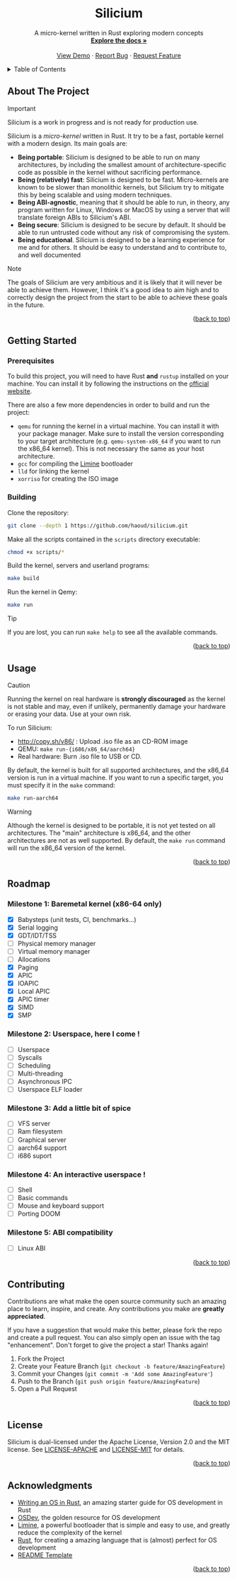 <!-- Improved compatibility of back to top link: See: https://github.com/othneildrew/Best-README-Template/pull/73 -->
<a name="readme-top"></a>
<!--
*** Thanks for checking out the Best-README-Template. If you have a suggestion
*** that would make this better, please fork the repo and create a pull request
*** or simply open an issue with the tag "enhancement".
*** Don't forget to give the project a star!
*** Thanks again! Now go create something AMAZING! :D
-->

<!-- PROJECT LOGO -->
<br />
<!--<div align="center">
  <a href="https://github.com/haoud/silicium">
    <img src="images/logo.png" alt="Logo" width="80" height="80">
  </a>-->

<!--<h3 align="center">Silicium</h3>-->
<h1 align="center">Silicium</h1>
  <p align="center">
    A micro-kernel written in Rust exploring modern concepts
    <br />
    <a href="https://github.com/haoud/silicium"><strong>Explore the docs »</strong></a>
    <br />
    <br />
    <a href="https://github.com/haoud/silicium">View Demo</a>
    ·
    <a href="https://github.com/haoud/silicium/issues">Report Bug</a>
    ·
    <a href="https://github.com/haoud/silicium/issues">Request Feature</a>
  </p>
</div>

<!-- TABLE OF CONTENTS -->
<details>
  <summary>Table of Contents</summary>
  <ol>
    <li>
      <a href="#about-the-project">About The Project</a>
    </li>
    <li>
      <a href="#getting-started">Getting Started</a>
      <ul>
        <li><a href="#prerequisites">Prerequisites</a></li>
        <li><a href="#building">Building</a></li>
      </ul>
    </li>
    <li><a href="#usage">Usage</a></li>
    <li><a href="#roadmap">Roadmap</a></li>
    <li><a href="#contributing">Contributing</a></li>
    <li><a href="#license">License</a></li>
    <li><a href="#acknowledgments">Acknowledgments</a></li>
  </ol>
</details>

<!-- ABOUT THE PROJECT -->
## About The Project

> [!IMPORTANT]
> Silicium is a work in progress and is not ready for production use.

Silicium is a *micro-kernel* written in Rust. It try to be a fast, portable kernel with a modern design. Its main goals are:
 - **Being portable**: Silicium is designed to be able to run on many architectures, by including the smallest 
 amount of architecture-specific code as possible in the kernel without sacrificing performance.
 - **Being (relatively) fast**: Silicium is designed to be fast. Micro-kernels are known to be slower than monolithic kernels, but Silicium try to mitigate this by being scalable and using modern techniques.
 - **Being ABI-agnostic**, meaning that it should be able to run, in theory, any program written for Linux, Windows or MacOS by using a server that will translate foreign ABIs to Silicium's ABI.
 - **Being secure**: Silicium is designed to be secure by default. It should be able to run untrusted code without any risk of compromising the system.
 - **Being educational**. Silicium is designed to be a learning experience for me and for others. It should be easy to understand and to contribute to, and well documented

> [!NOTE]
> The goals of Silicium are very ambitious and it is likely that it will never be able to achieve them. However, I think it's a good idea to aim high and to correctly design the project from the start to be able to achieve these goals in the future.

<p align="right">(<a href="#readme-top">back to top</a>)</p>

<!-- GETTING STARTED -->
## Getting Started

### Prerequisites

To build this project, you will need to have Rust **and** `rustup` installed on your machine. You can install it by following the instructions on the [official website](https://www.rust-lang.org/tools/install).

There are also a few more dependencies in order to build and run the project:
- `qemu` for running the kernel in a virtual machine. You can install it with your package manager. Make sure to install the version corresponding to your target architecture (e.g. `qemu-system-x86_64` if you want to run the x86_64 kernel). This is not necessary the same as your host architecture.
- `gcc` for compiling the [Limine](https://github.com/limine-bootloader/limine) bootloader
- `lld` for linking the kernel
- `xorriso` for creating the ISO image

### Building

Clone the repository:
```sh
git clone --depth 1 https://github.com/haoud/silicium.git
```
Make all the scripts contained in the `scripts` directory executable:
```sh
chmod +x scripts/*
```
Build the kernel, servers and userland programs:
```sh
make build
```
Run the kernel in Qemy:
```sh
make run
```

> [!TIP]
> If you are lost, you can run `make help` to see all the available commands.

<p align="right">(<a href="#readme-top">back to top</a>)</p>


<!-- USAGE EXAMPLES -->
## Usage

> [!CAUTION]
> Running the kernel on real hardware is **strongly discouraged** as the kernel is not stable and may, even if unlikely, permanently damage your hardware or erasing your data. Use at your own risk.

To run Silicium:
  * http://copy.sh/v86/ : Upload .iso file as an CD-ROM image
  * QEMU: `make run-{i686/x86_64/aarch64}`
  * Real hardware: Burn .iso file to USB or CD.

By default, the kernel is built for all supported architectures, and the x86_64 version is run in a virtual machine.
If you want to run a specific target, you must specify it in the `make` command:
```sh
make run-aarch64
```

> [!WARNING]
> Although the kernel is designed to be portable, it is not yet tested on all architectures. The "main" architecture is x86_64, and the other architectures are not as well supported. By default, the `make run` command will run the x86_64 version of the kernel.

<p align="right">(<a href="#readme-top">back to top</a>)</p>

<!-- ROADMAP -->
## Roadmap

### Milestone 1: Baremetal kernel (x86-64 only)

- [x] Babysteps (unit tests, CI, benchmarks...)
- [x] Serial logging
- [x] GDT/IDT/TSS
- [ ] Physical memory manager
- [ ] Virtual memory manager
- [ ] Allocations
- [x] Paging
- [x] APIC
- [x] IOAPIC
- [x] Local APIC
- [x] APIC timer
- [x] SIMD
- [x] SMP

### Milestone 2: Userspace, here I come !

- [ ] Userspace
- [ ] Syscalls
- [ ] Scheduling
- [ ] Multi-threading
- [ ] Asynchronous IPC
- [ ] Userspace ELF loader

### Milestone 3: Add a little bit of spice

 - [ ] VFS server
 - [ ] Ram filesystem
 - [ ] Graphical server
 - [ ] aarch64 support
 - [ ] i686 suport

### Milestone 4: An interactive userspace !
 
 - [ ] Shell
 - [ ] Basic commands
 - [ ] Mouse and keyboard support
 - [ ] Porting DOOM

### Milestone 5: ABI compatibility

 - [ ] Linux ABI

<p align="right">(<a href="#readme-top">back to top</a>)</p>

<!-- CONTRIBUTING -->
## Contributing

Contributions are what make the open source community such an amazing place to learn, inspire, and create. Any contributions you make are **greatly appreciated**.

If you have a suggestion that would make this better, please fork the repo and create a pull request. You can also simply open an issue with the tag "enhancement".
Don't forget to give the project a star! Thanks again!

1. Fork the Project
2. Create your Feature Branch (`git checkout -b feature/AmazingFeature`)
3. Commit your Changes (`git commit -m 'Add some AmazingFeature'`)
4. Push to the Branch (`git push origin feature/AmazingFeature`)
5. Open a Pull Request

<p align="right">(<a href="#readme-top">back to top</a>)</p>

<!-- LICENSE -->
## License

Silicium is dual-licensed under the Apache License, Version 2.0 and the MIT license.
See [LICENSE-APACHE](LICENSE-APACHE) and [LICENSE-MIT](LICENSE-MIT) for details.

<p align="right">(<a href="#readme-top">back to top</a>)</p>

<!-- ACKNOWLEDGMENTS -->
## Acknowledgments

* [Writing an OS in Rust](https://os.phil-opp.com/), an amazing starter guide for OS development in Rust
* [OSDev](https://wiki.osdev.org/Main_Page), the golden resource for OS development
* [Limine](https://github.com/limine-bootloader/limine), a powerful bootloader that is simple and easy to use, and greatly reduce the complexity of the kernel
* [Rust](https://www.rust-lang.org/), for creating a amazing language that is (almost) perfect for OS development
* [README Template](https://github.com/othneildrew/Best-README-Template/blob/master/README.md)

<p align="right">(<a href="#readme-top">back to top</a>)</p>
